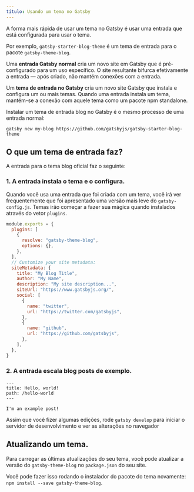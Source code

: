 ```yaml
---
título: Usando um tema no Gatsby
---
```


A forma mais rápida de usar um tema no Gatsby é usar uma entrada que está configurada para usar o tema.

Por exemplo, `gatsby-starter-blog-theme` é um tema de entrada para o pacote `gatsby-theme-blog`.

Uma **entrada Gatsby normal** cria um novo site em Gatsby que é pré-configurado para um uso específico. O site resultante bifurca efetivamente a entrada — após criado, não mantém conexões com a entrada.

Um **tema de entrada no Gatsby** cria um novo site Gatsby que instala e configura um ou mais temas. Quando uma entrada instala um tema, mantém-se a conexão com aquele tema como um pacote npm standalone.

Instalar um tema de entrada blog no Gatsby é o mesmo processo de uma entrada normal:

```shell
gatsby new my-blog https://github.com/gatsbyjs/gatsby-starter-blog-theme
```

## O que um tema de entrada faz?

A entrada para o tema blog oficial faz o seguinte:

### 1. A entrada instala o tema e o configura.

Quando você usa uma entrada que foi criada com um tema, você irá ver frequentemente que foi apresentado uma versão mais leve do `gatsby-config.js`. Temas irão começar a fazer sua mágica quando instalados através do vetor `plugins`.

```javascript:title=gatsby-config.js
module.exports = {
  plugins: [
    {
      resolve: "gatsby-theme-blog",
      options: {},
    },
  ],
  // Customize your site metadata:
  siteMetadata: {
    title: "My Blog Title",
    author: "My Name",
    description: "My site description...",
    siteUrl: "https://www.gatsbyjs.org/",
    social: [
      {
        name: "twitter",
        url: "https://twitter.com/gatsbyjs",
      },
      {
        name: "github",
        url: "https://github.com/gatsbyjs",
      },
    ],
  },
}
```

### 2. A entrada escala blog posts de exemplo.

```md:title=/content/posts/hello-world.mdx
---
title: Hello, world!
path: /hello-world
---

I'm an example post!
```

Assim que você fizer algumas edições, rode `gatsby develop` para iniciar o servidor de desenvolvimento e ver as alterações no navegador

## Atualizando um tema.

Para carregar as últimas atualizações do seu tema, você pode atualizar a versão do `gatsby-theme-blog` no `package.json` do seu site.

Você pode fazer isso rodando o instalador do pacote do tema novamente: `npm install --save gatsby-theme-blog`.
